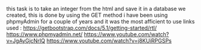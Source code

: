 this task is to take an integer from the html and save it in a database we created,
this is done by using the GET method
i have been using phpmyAdmin for a couple of years and it was the most afficient to use 
links used :
https://getbootstrap.com/docs/5.1/getting-started/rtl/
https://www.phpmyadmin.net/
https://www.youtube.com/watch?v=JgAyGjcNrIQ
https://www.youtube.com/watch?v=j8KUiRPGSPs
